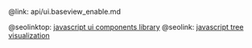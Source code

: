 @link: api/ui.baseview_enable.md

@seolinktop: [javascript ui components library](https://webix.com)
@seolink: [javascript tree visualization](https://webix.com/widget/tree/)